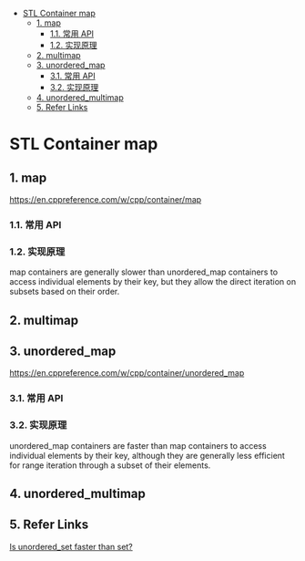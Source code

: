 - [STL Container map](#stl-container-map)
  - [1. map](#1-map)
    - [1.1. 常用 API](#11-常用-api)
    - [1.2. 实现原理](#12-实现原理)
  - [2. multimap](#2-multimap)
  - [3. unordered_map](#3-unordered_map)
    - [3.1. 常用 API](#31-常用-api)
    - [3.2. 实现原理](#32-实现原理)
  - [4. unordered_multimap](#4-unordered_multimap)
  - [5. Refer Links](#5-refer-links)

# STL Container map

## 1. map

https://en.cppreference.com/w/cpp/container/map

### 1.1. 常用 API

### 1.2. 实现原理

map containers are generally slower than unordered_map containers to access individual elements by their key, but they allow the direct iteration on subsets based on their order.

## 2. multimap

## 3. unordered_map

https://en.cppreference.com/w/cpp/container/unordered_map

### 3.1. 常用 API

### 3.2. 实现原理

unordered_map containers are faster than map containers to access individual elements by their key, although they are generally less efficient for range iteration through a subset of their elements.

## 4. unordered_multimap

## 5. Refer Links

[Is unordered_set faster than set?](https://codeforces.com/blog/entry/22947)

